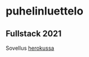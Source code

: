 # puhelinluettelo
## Fullstack 2021

Sovellus [herokussa](https://fullstack2021-puhelinluettelo.herokuapp.com/)  
